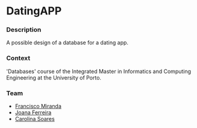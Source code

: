 # DatingAPP

### **Description** 
A possible design of a database for a dating app.

### **Context** 
'Databases' course of the Integrated Master in Informatics and Computing Engineering at the University of Porto.

### **Team** 
* [Francisco Miranda](https://github.com/alvarofranciscomiranda "alvarofranciscomiranda")
* [Joana Ferreira](https://github.com/joanaferreira0011 "joanaferreira0011")
* [Carolina Soares](https://github.com/mcarolinaSoares "mcarolinaSoares")
